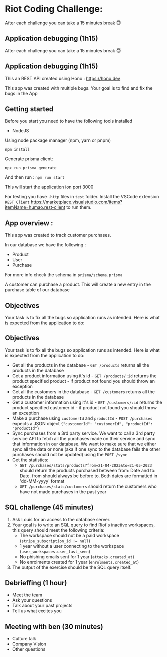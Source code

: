 # Riot Coding Challenge:

After each challenge you can take a 15 minutes break 😇

## Application debugging (1h15)

After each challenge you can take a 15 minutes break 😇

## Application debugging (1h15)

This an REST API created using Hono : https://hono.dev

This app was created with multiple bugs. Your goal is to find and fix the bugs in the App

## Getting started
Before you start you need to have the following tools installed
- NodeJS

Using node package manager (npm, yarn or pnpm)

`npm install`

Generate prisma client:

`npx run prisma generate`

And then run :
`npm run start`

This will start the application ion port 3000

For testing you have `.http` files in `test` folder. Install the VSCode extension `REST Client` https://marketplace.visualstudio.com/items?itemName=humao.rest-client to run them.

## App overview :
This app was created to track customer purchases.

In our database we have the following :
- Product
- User
- Purchase

For more info check the schema in `prisma/schema.prisma`

A customer can purchase a product. This will create a new entry in the purchase table of our database

## Objectives
Your task is to fix all the bugs so application runs as intended. Here is what is expected from the application to do:


## Objectives
Your task is to fix all the bugs so application runs as intended. Here is what is expected from the application to do:

- Get all the products in the database - `GET /products` returns all the products in the database
- Get a product information using it's id - `GET /products/:id` returns the product specified product - if product not found you should throw an exception
- Get all the customers in the database - `GET /customers` returns all the products in the database
- Get a customer information using it's id - `GET /customers/:id` returns the product specified customer id - if product not found you should throw an exception
- Make a purchase using `customerId` and `productId` - `POST /purchases` expects a JSON object `{"customerId": "customerId", "productId": "productId"}`
- Sync purchases from a 3rd party service. We want to call a 3rd party service API to fetch all the purchases made on their service and sync that information in our database. We want to make sure that we either sync all the data or none (aka if one sync to the database fails the other purchases should not be updated) using the `POST /sync`
- Get the statistics:
    - `GET /purchases/stats/products?from=21-04-2023&to=21-05-2023` should return the products purchased between from: Date and to: Date. from should always be before to. Both dates are formatted in 'dd-MM-yyyy' format
    - `GET /purchases/stats/customers` should return the customers who have not made purchases in the past year


## SQL challenge (45 minutes)

1. Ask Louis for an access to the database server.
2. Your goal is to write an SQL query to find Riot's inactive workspaces, this query should meet the following criteria:
   - The workspace should not be a paid workspace (`stripe_subscription_id != null`)
   - 1 year without a user connecting to the workspace (`user_workspaces.user_last_seen`)
   - No phishing emails sent for 1 year (`attacks.created_at`)
   - No enrolments created for 1 year (`enrolments.created_at`)
3. The output of the exercise should be the SQL query itself.

## Debrieffing (1 hour)

- Meet the team
- Ask your questions
- Talk about your past projects
- Tell us what excites you


## Meeting with ben (30 minutes)

- Culture talk
- Company Vision
- Other questions
